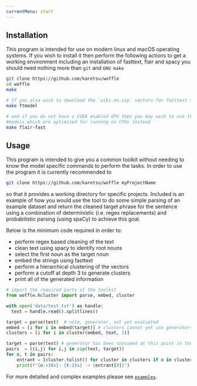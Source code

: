 ```yaml
---
currentMenu: start
---
```

## Installation

This program is intended for use on modern linux and macOS operating systems. If
you wish to install it then perform the following actions to get a working
environment including an installation of fasttext, flair and spacy you should
need nothing more than `git` and `GNU make`

```sh
git clone https://github.com/karetsu/woffle
cd woffle
make

# If you also wish to download the `wiki.en.zip` vectors for fasttext then also do
make ftmodel

# and if you do not have a CUDA enabled GPU then you may wish to use the flair
#models which are optimised for running on CPUs instead
make flair-fast
```

## Usage

This program is intended to give you a common toolkit without needing to know
the model specific commands to perform the tasks. In order to use the program it
is currently recommended to

```sh
git clone https://github.com/karetsu/woffle myProjectName
```

so that it provides a working directory for specific projects. Included is an
example of how you would use the tool to do some simple parsing of an example
dataset and return the cleaned target phrase for the sentence using a
combination of deterministic (i.e. regex replacements) and probabilistic parsing
(using spaCy) to achieve this goal.


Below is the minimum code required in order to:

- perform regex based cleaning of the text
- clean text using spacy to identify root nouns
- select the first noun as the target noun
- embed the strings using fasttext
- perform a hierarchical clustering of the vectors
- perform a cutoff at depth 3 to generate clusters
- print all of the generated information


```python
# import the required parts of the toolkit
from woffle.hcluster import parse, embed, cluster

with open('data/test.txt') as handle:
  text = handle.read().splitlines()

target = parse(text)  # note, generator, not yet evaluated
embed = [i for i in embed(target)] # clusters cannot yet use generators
clusters = [i for i in cluster(embed, text, 3)]

target = parse(text) # generator has been consumed at this point in the above!
pairs  = ((i,j) for i,j in zip(text, target))
for o, t in pairs:
    entrant = [cluster.tolist() for cluster in clusters if o in cluster]
    print(f"{o:>30s}: {t:15s} -> {entrant[0]}")
```

For more detailed and complex examples please see
[`examples`](https://github.com/karetsu/woffle/tree/master/examples).
